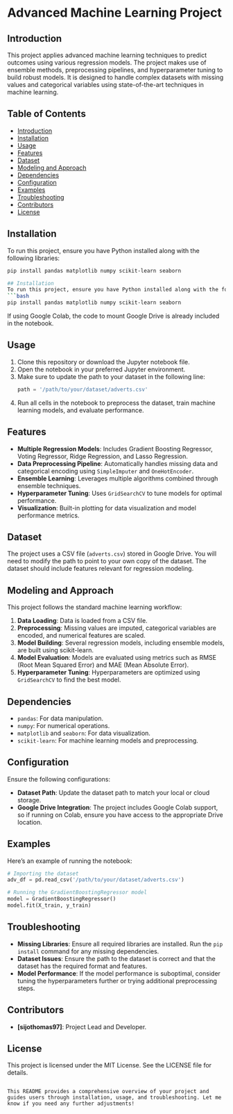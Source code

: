 # Advanced Machine Learning Project

## Introduction
This project applies advanced machine learning techniques to predict outcomes using various regression models. The project makes use of ensemble methods, preprocessing pipelines, and hyperparameter tuning to build robust models. It is designed to handle complex datasets with missing values and categorical variables using state-of-the-art techniques in machine learning.

## Table of Contents
- [Introduction](#introduction)
- [Installation](#installation)
- [Usage](#usage)
- [Features](#features)
- [Dataset](#dataset)
- [Modeling and Approach](#modeling-and-approach)
- [Dependencies](#dependencies)
- [Configuration](#configuration)
- [Examples](#examples)
- [Troubleshooting](#troubleshooting)
- [Contributors](#contributors)
- [License](#license)

## Installation
To run this project, ensure you have Python installed along with the following libraries:
```bash
pip install pandas matplotlib numpy scikit-learn seaborn

## Installation
To run this project, ensure you have Python installed along with the following libraries:
```bash
pip install pandas matplotlib numpy scikit-learn seaborn
```

If using Google Colab, the code to mount Google Drive is already included in the notebook.

## Usage
1. Clone this repository or download the Jupyter notebook file.
2. Open the notebook in your preferred Jupyter environment.
3. Make sure to update the path to your dataset in the following line:
   ```python
   path = '/path/to/your/dataset/adverts.csv'
   ```
4. Run all cells in the notebook to preprocess the dataset, train machine learning models, and evaluate performance.

## Features
- **Multiple Regression Models**: Includes Gradient Boosting Regressor, Voting Regressor, Ridge Regression, and Lasso Regression.
- **Data Preprocessing Pipeline**: Automatically handles missing data and categorical encoding using `SimpleImputer` and `OneHotEncoder`.
- **Ensemble Learning**: Leverages multiple algorithms combined through ensemble techniques.
- **Hyperparameter Tuning**: Uses `GridSearchCV` to tune models for optimal performance.
- **Visualization**: Built-in plotting for data visualization and model performance metrics.

## Dataset
The project uses a CSV file (`adverts.csv`) stored in Google Drive. You will need to modify the path to point to your own copy of the dataset. The dataset should include features relevant for regression modeling.

## Modeling and Approach
This project follows the standard machine learning workflow:
1. **Data Loading**: Data is loaded from a CSV file.
2. **Preprocessing**: Missing values are imputed, categorical variables are encoded, and numerical features are scaled.
3. **Model Building**: Several regression models, including ensemble models, are built using scikit-learn.
4. **Model Evaluation**: Models are evaluated using metrics such as RMSE (Root Mean Squared Error) and MAE (Mean Absolute Error).
5. **Hyperparameter Tuning**: Hyperparameters are optimized using `GridSearchCV` to find the best model.

## Dependencies
- `pandas`: For data manipulation.
- `numpy`: For numerical operations.
- `matplotlib` and `seaborn`: For data visualization.
- `scikit-learn`: For machine learning models and preprocessing.

## Configuration
Ensure the following configurations:
- **Dataset Path**: Update the dataset path to match your local or cloud storage.
- **Google Drive Integration**: The project includes Google Colab support, so if running on Colab, ensure you have access to the appropriate Drive location.

## Examples
Here’s an example of running the notebook:
```python
# Importing the dataset
adv_df = pd.read_csv('/path/to/your/dataset/adverts.csv')

# Running the GradientBoostingRegressor model
model = GradientBoostingRegressor()
model.fit(X_train, y_train)
```

## Troubleshooting
- **Missing Libraries**: Ensure all required libraries are installed. Run the `pip install` command for any missing dependencies.
- **Dataset Issues**: Ensure the path to the dataset is correct and that the dataset has the required format and features.
- **Model Performance**: If the model performance is suboptimal, consider tuning the hyperparameters further or trying additional preprocessing steps.

## Contributors
- **[sijothomas97]**: Project Lead and Developer.

## License
This project is licensed under the MIT License. See the LICENSE file for details.

```

This README provides a comprehensive overview of your project and guides users through installation, usage, and troubleshooting. Let me know if you need any further adjustments!
